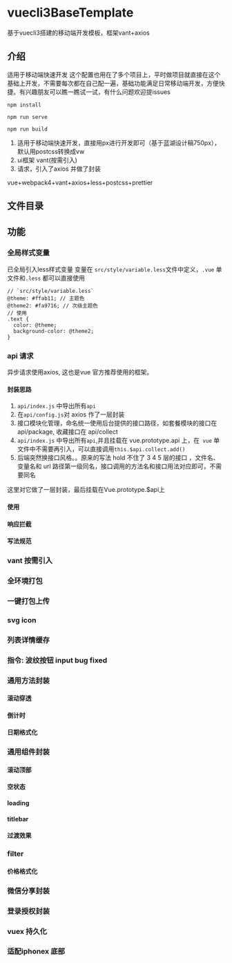 # vuecli3BaseTemplate
基于vuecli3搭建的移动端开发模板，框架vant+axios
## 介绍
适用于移动端快速开发
这个配置也用在了多个项目上，平时做项目就直接在这个基础上开发，不需要每次都在自己配一遍，基础功能满足日常移动端开发，方便快捷。有兴趣朋友可以瞧一瞧试一试，有什么问题欢迎提issues
```
npm install

npm run serve

npm run build
```

1. 适用于移动端快速开发，直接用px进行开发即可（基于蓝湖设计稿750px），默认用postcss转换成vw
2. ui框架 vant(按需引入)
3. 请求，引入了axios 并做了封装

vue+webpack4+vant+axios+less+postcss+prettier

## 文件目录

## 功能

### 全局样式变量

已全局引入less样式变量 
变量在 `src/style/variable.less`文件中定义，`.vue` 单文件和`.less` 都可以直接使用
```less
// `src/style/variable.less`
@theme: #ffab11; // 主题色
@theme2: #fa9716; // 次级主题色
// 使用
.text {
  color: @theme;
  background-color: @theme2;
}

```
### api 请求
异步请求使用axios, 这也是vue 官方推荐使用的框架。
#### 封装思路
1. `api/index.js` 中导出所有`api`
2. 在`api/config.js`对 axios 作了一层封装
3. 接口模块化管理，命名统一使用后台提供的接口路径，如套餐模块的接口在 api/package, 收藏接口在 api/collect
4. `api/index.js` 中导出所有`api`,并且挂载在 vue.prototype.api 上，在` vue` 单文件中不需要再引入，可以直接调用`this.$api.collect.add()`
5. 后端突然换接口风格。。原来的写法 hold 不住了 3 4 5 层的接口 ，文件名、变量名和 url 路径第一级同名，接口调用的方法名和接口用法对应即可，不需要同名
   
这里对它做了一层封装，最后挂载在Vue.prototype.$api上

#### 使用


#### 响应拦截
#### 写法规范
### vant 按需引入
### 全环境打包
### 一键打包上传
### svg icon
### 列表详情缓存
### 指令: 波纹按钮 input bug fixed
### 通用方法封装
#### 滚动穿透
#### 倒计时
#### 日期格式化
### 通用组件封装
#### 滚动顶部
#### 空状态
#### loading
#### titlebar
#### 过渡效果
### filter
#### 价格格式化
### 微信分享封装
### 登录授权封装
### vuex 持久化
### 适配iphonex 底部